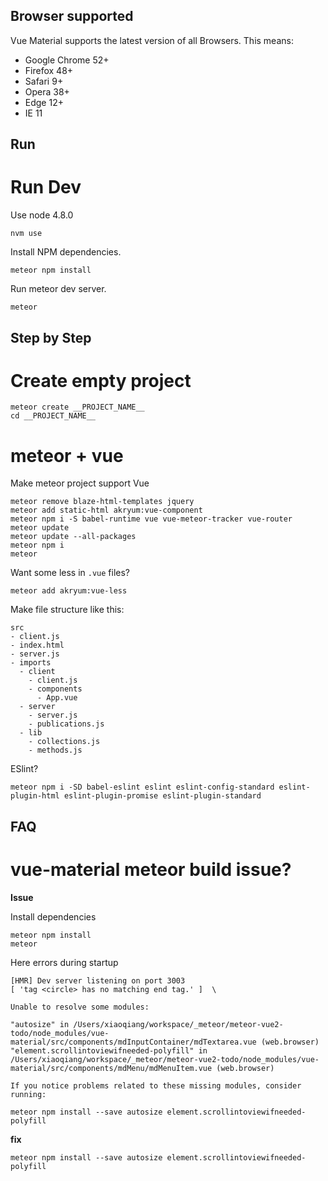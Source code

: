 ## Browser supported

Vue Material supports the latest version of all Browsers. This means:

* Google Chrome 52+
* Firefox 48+
* Safari 9+
* Opera 38+
* Edge 12+
* IE 11

## Run

# Run Dev

Use node 4.8.0

```shell
nvm use
```

Install NPM dependencies.

```shell
meteor npm install
```

Run meteor dev server.

```shell
meteor
```

## Step by Step

# Create empty project

```shell
meteor create __PROJECT_NAME__
cd __PROJECT_NAME__
```

# meteor + vue

Make meteor project support Vue

```shell
meteor remove blaze-html-templates jquery
meteor add static-html akryum:vue-component
meteor npm i -S babel-runtime vue vue-meteor-tracker vue-router
meteor update
meteor update --all-packages
meteor npm i
meteor
```

Want some less in `.vue` files?

```shell
meteor add akryum:vue-less
```

Make file structure like this:

```text
src
- client.js
- index.html
- server.js
- imports
  - client
    - client.js
    - components
      - App.vue
  - server
    - server.js
    - publications.js
  - lib
    - collections.js
    - methods.js
```

ESlint?

```shell
meteor npm i -SD babel-eslint eslint eslint-config-standard eslint-plugin-html eslint-plugin-promise eslint-plugin-standard
```

## FAQ

# vue-material meteor build issue?

**Issue**

Install dependencies

```shell
meteor npm install
meteor
```

Here errors during startup

```text
[HMR] Dev server listening on port 3003
[ 'tag <circle> has no matching end tag.' ]  \

Unable to resolve some modules:

"autosize" in /Users/xiaoqiang/workspace/_meteor/meteor-vue2-todo/node_modules/vue-material/src/components/mdInputContainer/mdTextarea.vue (web.browser)
"element.scrollintoviewifneeded-polyfill" in /Users/xiaoqiang/workspace/_meteor/meteor-vue2-todo/node_modules/vue-material/src/components/mdMenu/mdMenuItem.vue (web.browser)

If you notice problems related to these missing modules, consider running:

meteor npm install --save autosize element.scrollintoviewifneeded-polyfill
```

**fix**

```shell
meteor npm install --save autosize element.scrollintoviewifneeded-polyfill
```
